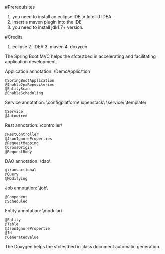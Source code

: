 #Prerequisites

1. you need to install an eclipse IDE or IntelliJ IDEA. 
2. insert a maven plugin into the IDE. 
3. you need to install jdk1.7+ version. 

#Credits

1. eclipse 2. IDEA 3. maven 4. doxygen

The Spring Boot MVC helps the sfctestbed in accelerating and facilitating application development. 

Application annotation: 
\DemoApplication 

	@SpringBootApplication
	@EnableJpaRepositories
	@EntityScan
	@EnableScheduling

Service annotation: 
\configplatform\ 
\openstack\ 
\service\ 
\template\ 
	
	@Service
	@Autowired

Rest annotation: 
\controller\ 

	@RestController
	@JsonIgnoreProperties
	@RequestMapping
	@CrossOrigin
	@RequestBody

DAO annotation: 
\dao\ 
	
	@Transactional
	@Query
	@Modifying

Job annotation: 
\job\ 

	@Component
	@Scheduled

Entity annotation: 
\modular\ 

	@Entity
	@Table
	@JsonIgnorePropertie
	@Id
	@GeneratedValue

The Doxygen helps the sfctestbed in class document automatic generation.